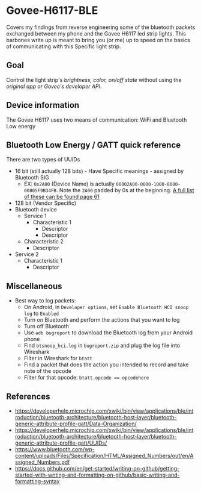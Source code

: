 # Govee-H6117-BLE
Covers my findings from reverse engineering some of the bluetooth packets exchanged between my phone and the Govee H6117 led strip lights. This barbones write up is meant to bring you (or me) up to speed on the basics of communicating with this Specific light strip.

## Goal
Control the light strip's _brightness, color, on/off state_ without using the _original app or Govee's developer API_.

## Device information
The Govee H6117 uses two means of communication: WiFi and Bluetooth Low energy

## Bluetooth Low Energy / GATT quick reference
There are two types of UUIDs
- 16 bit (still actually 128 bits) - Have Specific meanings - assigned by Bluetooth SIG
  - EX: `0x2A00` (Device Name) is actually `00002A00-0000-1000-8000-00805F9B34FB`. Note the `2A00` padded by 0s at the beginning. [A full list of these can be found page 61](https://www.bluetooth.com/wp-content/uploads/Files/Specification/HTML/Assigned_Numbers/out/en/Assigned_Numbers.pdf)
- 128 bit (Vendor Specific)
- Bluetooth device
  - Service 1
    - Characteristic 1
      - Descriptor
      - Descriptor
  - Characteristic 2
      - Descriptor
 - Service 2
   - Characteristic 1
     - Descriptor

## Miscellaneous
- Best way to log packets:
  - On Android, in `Developer options`, set `Enable Bluetooth HCI snoop log` to `Enabled`
  - Turn on Bluetooth and perform the actions that you want to log
  - Turn off Bluetooth
  - Use `adb bugreport` to download the Bluetooth log from your Android phone
  - Find `btsnoop_hci.log` in `bugreport.zip` and plug the log file into Wireshark
  - Filter in Wireshark for `btatt`
  - Find a packet that does the action you intended to record and take note of the opcode
  - Filter for that opcode: `btatt.opcode == opcodehere`

## References
- https://developerhelp.microchip.com/xwiki/bin/view/applications/ble/introduction/bluetooth-architecture/bluetooth-host-layer/bluetooth-generic-attribute-profile-gatt/Data-Organization/
- https://developerhelp.microchip.com/xwiki/bin/view/applications/ble/introduction/bluetooth-architecture/bluetooth-host-layer/bluetooth-generic-attribute-profile-gatt/UUIDs/
- https://www.bluetooth.com/wp-content/uploads/Files/Specification/HTML/Assigned_Numbers/out/en/Assigned_Numbers.pdf
- https://docs.github.com/en/get-started/writing-on-github/getting-started-with-writing-and-formatting-on-github/basic-writing-and-formatting-syntax
